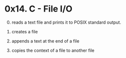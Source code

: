 # 0x14. C - File I/O

0. reads a text file and prints it to POSIX standard output.

1. creates a file

2. appends a text at the end of a file

3. copies the context of a file to another file